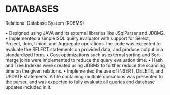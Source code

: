 DATABASES
=========

Relational Database System (RDBMS)

•	Designed using JAVA and its external libraries like JSqlParser and JDBM2.
•	Implemented a simple SQL query evaluator with support for Select, Project, Join, Union, and Aggregate operations.The 
  code was expected to evaluate the SELECT statements on provided data, and produce output in a standardized form. 
•	Cost optimizations such as external sorting and Sort-merge joins were implemented to reduce the query evaluation time.
•	Hash and Tree Indexes were created using JDBM2 to further reduce the scanning time on the given relations.
•	Implemented the use of INSERT, DELETE, and UPDATE statements. A file containing multiple operations was presented to the parser,
  and was expected to fully evaluate all queries and database updates included in it.

